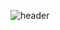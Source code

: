 ![header](https://capsule-render.vercel.app/api?type=waving&color=0:E2BFFF,100:80A1F9&text=Welcome%20to%20my%20Github&fontColor=FFFFFF&fontSize=40&fontAlign=72&fontAlignY=35&animation=twinkling&height=160)


<!--![hayeong's GitHub stats](https://github-readme-stats.vercel.app/api?username=hayeong120&include_all_commits=true&show_icons=true&theme=buefy)
<img src="https://github-readme-stats.vercel.app/api/top-langs/?username=hayeong120&layout=compact&theme=buefy" height="195">
    ![Top Langs](https://github-readme-stats.vercel.app/api/top-langs/?username=hayeong120&layout=compact&theme=buefy)
    --> 

